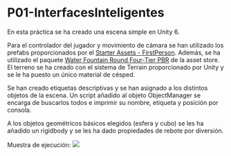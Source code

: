 # P01-InterfacesInteligentes

En esta práctica se ha creado una escena simple en Unity 6.

Para el controlador del jugador y movimiento de cámara se han utilizado los prefabs proporcionados por el [Starter Assets - FirstPerson](https://assetstore.unity.com/packages/essentials/starter-assets-firstperson-updates-in-new-charactercontroller-pa-196525).
Además, se ha utilizado el paquete [Water Fountain Round Four-Tier PBR](https://assetstore.unity.com/packages/3d/props/exterior/water-fountain-round-four-tier-pbr-299380) de la asset store.
El terreno se ha creado con el sistema de Terrain proporcionado por Unity y se le ha puesto un único material de césped.

Se han creado etiquetas descriptivas y se han asignado a los distintos objetos de la escena. Un script añadido al objeto ObjectManager se encarga de buscarlos todos e imprimir su nombre, etiqueta y posición por consola.

A los objetos geométricos básicos elegidos (esfera y cubo) se les ha añadido un rigidbody y se les ha dado propiedades de rebote por diversión.

Muestra de ejecución:
![](p01-m.gif)
